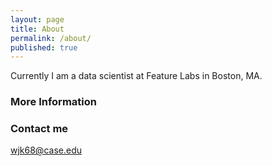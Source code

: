```yaml
---
layout: page
title: About
permalink: /about/
published: true
---
```


Currently I am a data scientist at Feature Labs in Boston, MA. 

### More Information



### Contact me

[wjk68@case.edu](mailto:wjk68@case.edu)
